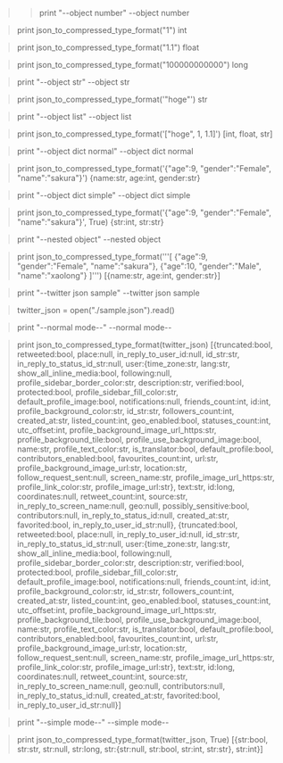 >>print "--object number"
--object number

>print json_to_compressed_type_format("1")
int

>print json_to_compressed_type_format("1.1")
float

>print json_to_compressed_type_format("100000000000")
long

>print "--object str"
--object str

>print json_to_compressed_type_format('"hoge"')
str

>print "--object list"
--object list

>print json_to_compressed_type_format('["hoge", 1, 1.1]')
[int, float, str]

>print "--object dict normal"
--object dict normal

>print json_to_compressed_type_format('{"age":9, "gender":"Female", "name":"sakura"}')
{name:str, age:int, gender:str}


>print "--object dict simple"
--object dict simple

>print json_to_compressed_type_format('{"age":9, "gender":"Female", "name":"sakura"}', True)
{str:int, str:str}

>print "--nested object"
--nested object

>print json_to_compressed_type_format('''[
        {"age":9, "gender":"Female", "name":"sakura"},
        {"age":10, "gender":"Male", "name":"xaolong"}
]''')
[{name:str, age:int, gender:str}]

>print "--twitter json sample"
--twitter json sample

>twitter_json = open("./sample.json").read()

>print "--normal mode--"
--normal mode--

>print json_to_compressed_type_format(twitter_json)
[{truncated:bool, retweeted:bool, place:null, in_reply_to_user_id:null, id_str:str, in_reply_to_status_id_str:null, user:{time_zone:str, lang:str, show_all_inline_media:bool, following:null, profile_sidebar_border_color:str, description:str, verified:bool, protected:bool, profile_sidebar_fill_color:str, default_profile_image:bool, notifications:null, friends_count:int, id:int, profile_background_color:str, id_str:str, followers_count:int, created_at:str, listed_count:int, geo_enabled:bool, statuses_count:int, utc_offset:int, profile_background_image_url_https:str, profile_background_tile:bool, profile_use_background_image:bool, name:str, profile_text_color:str, is_translator:bool, default_profile:bool, contributors_enabled:bool, favourites_count:int, url:str, profile_background_image_url:str, location:str, follow_request_sent:null, screen_name:str, profile_image_url_https:str, profile_link_color:str, profile_image_url:str}, text:str, id:long, coordinates:null, retweet_count:int, source:str, in_reply_to_screen_name:null, geo:null, possibly_sensitive:bool, contributors:null, in_reply_to_status_id:null, created_at:str, favorited:bool, in_reply_to_user_id_str:null}, {truncated:bool, retweeted:bool, place:null, in_reply_to_user_id:null, id_str:str, in_reply_to_status_id_str:null, user:{time_zone:str, lang:str, show_all_inline_media:bool, following:null, profile_sidebar_border_color:str, description:str, verified:bool, protected:bool, profile_sidebar_fill_color:str, default_profile_image:bool, notifications:null, friends_count:int, id:int, profile_background_color:str, id_str:str, followers_count:int, created_at:str, listed_count:int, geo_enabled:bool, statuses_count:int, utc_offset:int, profile_background_image_url_https:str, profile_background_tile:bool, profile_use_background_image:bool, name:str, profile_text_color:str, is_translator:bool, default_profile:bool, contributors_enabled:bool, favourites_count:int, url:str, profile_background_image_url:str, location:str, follow_request_sent:null, screen_name:str, profile_image_url_https:str, profile_link_color:str, profile_image_url:str}, text:str, id:long, coordinates:null, retweet_count:int, source:str, in_reply_to_screen_name:null, geo:null, contributors:null, in_reply_to_status_id:null, created_at:str, favorited:bool, in_reply_to_user_id_str:null}]

>print "--simple mode--"
--simple mode--

>print json_to_compressed_type_format(twitter_json, True)
[{str:bool, str:str, str:null, str:long, str:{str:null, str:bool, str:int, str:str}, str:int}]